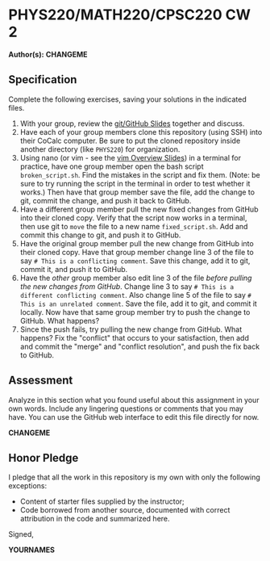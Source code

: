 # PHYS220/MATH220/CPSC220 CW 2

**Author(s):** **CHANGEME**

## Specification

Complete the following exercises, saving your solutions in the indicated files. 

1. With your group, review the [git/GitHub Slides](https://slides.com/profdressel/git-overview) together and discuss.
1. Have each of your group members clone this repository (using SSH) into their CoCalc computer. Be sure to put the cloned repository inside another directory (like `PHYS220`) for organization.
1. Using nano (or vim - see the [vim Overview Slides](https://slides.com/profdressel/vim-overview)) in a terminal for practice, have one group member open the bash script `broken_script.sh`. Find the mistakes in the script and fix them. (Note: be sure to try running the script in the terminal in order to test whether it works.) Then have that group member save the file, add the change to git, commit the change, and push it back to GitHub.
1. Have a different group member pull the new fixed changes from GitHub into their cloned copy. Verify that the script now works in a terminal, then use git to `move` the file to a new name `fixed_script.sh`. Add and commit this change to git, and push it to GitHub.
1. Have the original group member pull the new change from GitHub into their cloned copy. Have that group member change line 3 of the file to say `# This is a conflicting comment`. Save this change, add it to git, commit it, and push it to GitHub.
1. Have the _other_ group member also edit line 3 of the file _before pulling the new changes from GitHub_. Change line 3 to say `# This is a different conflicting comment`. Also change line 5 of the file to say `# This is an unrelated comment`. Save the file, add it to git, and commit it locally. Now have that same group member try to push the change to GitHub. What happens?
1. Since the push fails, try pulling the new change from GitHub. What happens? Fix the "conflict" that occurs to your satisfaction, then add and commit the "merge" and "conflict resolution", and push the fix back to GitHub.

## Assessment

Analyze in this section what you found useful about this assignment in your own words. Include any lingering questions or comments that you may have. You can use the GitHub web interface to edit this file directly for now.

**CHANGEME**

## Honor Pledge

I pledge that all the work in this repository is my own with only the following exceptions:

* Content of starter files supplied by the instructor;
* Code borrowed from another source, documented with correct attribution in the code and summarized here.

Signed,

**YOURNAMES**
